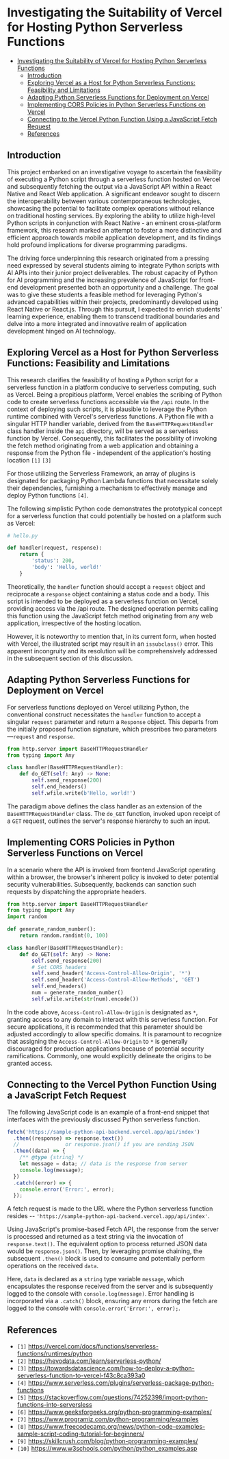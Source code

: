 # Investigating the Suitability of Vercel for Hosting Python Serverless Functions

- [Investigating the Suitability of Vercel for Hosting Python Serverless Functions](#investigating-the-suitability-of-vercel-for-hosting-python-serverless-functions)
  - [Introduction](#introduction)
  - [Exploring Vercel as a Host for Python Serverless Functions: Feasibility and Limitations](#exploring-vercel-as-a-host-for-python-serverless-functions-feasibility-and-limitations)
  - [Adapting Python Serverless Functions for Deployment on Vercel](#adapting-python-serverless-functions-for-deployment-on-vercel)
  - [Implementing CORS Policies in Python Serverless Functions on Vercel](#implementing-cors-policies-in-python-serverless-functions-on-vercel)
  - [Connecting to the Vercel Python Function Using a JavaScript Fetch Request](#connecting-to-the-vercel-python-function-using-a-javascript-fetch-request)
  - [References](#references)

## Introduction

This project embarked on an investigative voyage to ascertain the feasibility of executing a Python script through a serverless function hosted on Vercel and subsequently fetching the output via a JavaScript API within a React Native and React Web application. A significant endeavor sought to discern the interoperability between various contemporaneous technologies, showcasing the potential to facilitate complex operations without reliance on traditional hosting services. By exploring the ability to utilize high-level Python scripts in conjunction with React Native - an eminent cross-platform framework, this research marked an attempt to foster a more distinctive and efficient approach towards mobile application development, and its findings hold profound implications for diverse programming paradigms.

The driving force underpinning this research originated from a pressing need expressed by several students aiming to integrate Python scripts with AI APIs into their junior project deliverables. The robust capacity of Python for AI programming and the increasing prevalence of JavaScript for front-end development presented both an opportunity and a challenge. The goal was to give these students a feasible method for leveraging Python's advanced capabilities within their projects, predominantly developed using React Native or React.js. Through this pursuit, I expected to enrich students' learning experience, enabling them to transcend traditional boundaries and delve into a more integrated and innovative realm of application development hinged on AI technology.

## Exploring Vercel as a Host for Python Serverless Functions: Feasibility and Limitations

This research clarifies the feasibility of hosting a Python script for a serverless function in a platform conducive to serverless computing, such as Vercel. Being a propitious platform, Vercel enables the scribing of Python code to create serverless functions accessible via the `/api` route. In the context of deploying such scripts, it is plausible to leverage the Python runtime combined with Vercel's serverless functions. A Python file with a singular HTTP handler variable, derived from the `BaseHTTPRequestHandler` class handler inside the `api` directory, will be served as a serverless function by Vercel. Consequently, this facilitates the possibility of invoking the fetch method originating from a web application and obtaining a response from the Python file - independent of the application's hosting location `[1]` `[3]`

For those utilizing the Serverless Framework, an array of plugins is designated for packaging Python Lambda functions that necessitate solely their dependencies, furnishing a mechanism to effectively manage and deploy Python functions `[4]`.

The following simplistic Python code demonstrates the prototypical concept for a serverless function that could potentially be hosted on a platform such as Vercel:

```python
# hello.py

def handler(request, response):
    return {
        'status': 200,
        'body': 'Hello, world!'
    }
```

Theoretically, the `handler` function should accept a `request` object and reciprocate a `response` object containing a status code and a body. This script is intended to be deployed as a serverless function on Vercel, providing access via the /api route. The designed operation permits calling this function using the JavaScript fetch method originating from any web application, irrespective of the hosting location.

However, it is noteworthy to mention that, in its current form, when hosted with Vercel, the illustrated script may result in an `issubclass()` error. This apparent incongruity and its resolution will be comprehensively addressed in the subsequent section of this discussion.

## Adapting Python Serverless Functions for Deployment on Vercel

For serverless functions deployed on Vercel utilizing Python, the conventional construct necessitates the `handler` function to accept a singular `request` parameter and return a `Response` object. This departs from the initially proposed function signature, which prescribes two parameters—`request` and `response`.

```python
from http.server import BaseHTTPRequestHandler
from typing import Any

class handler(BaseHTTPRequestHandler):
    def do_GET(self: Any) -> None:
        self.send_response(200)
        self.end_headers()
        self.wfile.write(b'Hello, world!')
```

The paradigm above defines the class handler as an extension of the `BaseHTTPRequestHandler` class. The `do_GET` function, invoked upon receipt of a `GET` request, outlines the server's response hierarchy to such an input.

## Implementing CORS Policies in Python Serverless Functions on Vercel

In a scenario where the API is invoked from frontend JavaScript operating within a browser, the browser's inherent policy is invoked to deter potential security vulnerabilities. Subsequently, backends can sanction such requests by dispatching the appropriate headers.

```python
from http.server import BaseHTTPRequestHandler
from typing import Any
import random

def generate_random_number():
    return random.randint(0, 100)

class handler(BaseHTTPRequestHandler):
    def do_GET(self: Any) -> None:
        self.send_response(200)
        # Set CORS headers
        self.send_header('Access-Control-Allow-Origin', '*')
        self.send_header('Access-Control-Allow-Methods', 'GET')
        self.end_headers()
        num = generate_random_number()
        self.wfile.write(str(num).encode())
```

In the code above, `Access-Control-Allow-Origin` is designated as `*`, granting access to any domain to interact with this serverless function. For secure applications, it is recommended that this parameter should be adjusted accordingly to allow specific domains. It is paramount to recognize that assigning the `Access-Control-Allow-Origin` to `*` is generally discouraged for production applications because of potential security ramifications. Commonly, one would explicitly delineate the origins to be granted access.

## Connecting to the Vercel Python Function Using a JavaScript Fetch Request

The following JavaScript code is an example of a front-end snippet that interfaces with the previously discussed Python serverless function.

```javascript
fetch('https://sample-python-api-backend.vercel.app/api/index')
  .then((response) => response.text())
  //               or response.json() if you are sending JSON
  .then((data) => {
    /** @type {string} */
    let message = data; // data is the response from server
    console.log(message);
  })
  .catch((error) => {
    console.error('Error:', error);
  });
```

A fetch request is made to the URL where the Python serverless function resides -- `'https://sample-python-api-backend.vercel.app/api/index'`.

Using JavaScript's promise-based Fetch API, the response from the server is processed and returned as a text string via the invocation of `response.text()`. The equivalent option to process returned JSON data would be `response.json()`. Then, by leveraging promise chaining, the subsequent `.then()` block is used to consume and potentially perform operations on the received `data`.

Here, `data` is declared as a `string` type variable `message`, which encapsulates the response received from the server and is subsequently logged to the console with `console.log(message)`. Error handling is incorporated via a `.catch()` block, ensuring any errors during the fetch are logged to the console with `console.error('Error:', error);`.

## References

- `[1]` <https://vercel.com/docs/functions/serverless-functions/runtimes/python>
- `[2]` <https://hevodata.com/learn/serverless-python/>
- `[3]` <https://towardsdatascience.com/how-to-deploy-a-python-serverless-function-to-vercel-f43c8ca393a0>
- `[4]` <https://www.serverless.com/plugins/serverless-package-python-functions>
- `[5]` <https://stackoverflow.com/questions/74252398/import-python-functions-into-serversless>
-  `[6]` <https://www.geeksforgeeks.org/python-programming-examples/>
- `[7]` <https://www.programiz.com/python-programming/examples>
- `[8]` <https://www.freecodecamp.org/news/python-code-examples-sample-script-coding-tutorial-for-beginners/>
- `[9]` <https://skillcrush.com/blog/python-programming-examples/>
- `[10]` <https://www.w3schools.com/python/python_examples.asp>
